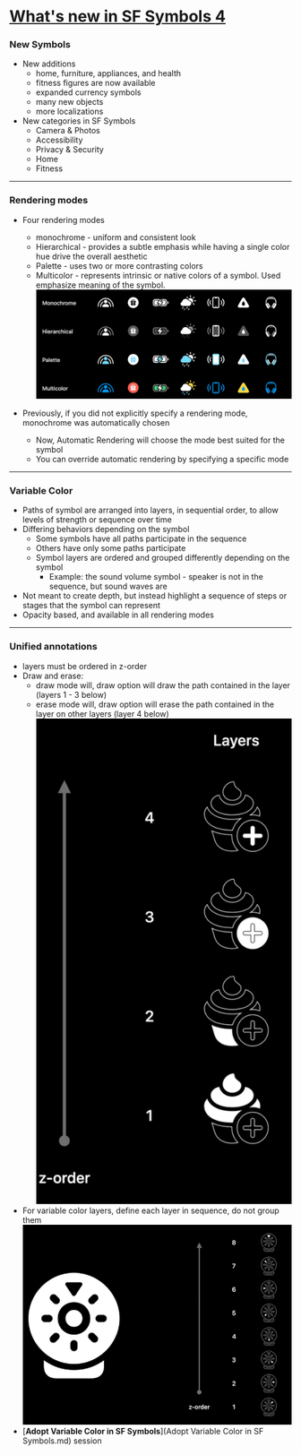 # [**What's new in SF Symbols 4**](https://developer.apple.com/videos/play/wwdc2022-10157)

### **New Symbols**
* New additions
	* home, furniture, appliances, and health
	* fitness figures are now available
	* expanded currency symbols
	* many new objects
	* more localizations
* New categories in SF Symbols
	* Camera & Photos
	* Accessibility
	* Privacy & Security
	* Home
	* Fitness

---

### **Rendering modes**
* Four rendering modes
	* monochrome - uniform and consistent look
	* Hierarchical - provides a subtle emphasis while having a single color hue drive the overall aesthetic
	* Palette - uses two or more contrasting colors
	* Multicolor - represents intrinsic or native colors of a symbol. Used emphasize meaning of the symbol.
![](images/sfsymbols/rendering_modes.png)

* Previously, if you did not explicitly specify a rendering mode, monochrome was automatically chosen
	* Now, Automatic Rendering will choose the mode best suited for the symbol
	* You can override automatic rendering by specifying a specific mode

---

### **Variable Color**
* Paths of symbol are arranged into layers, in sequential order, to allow levels of strength or sequence over time
* Differing behaviors depending on the symbol
	* Some symbols have all paths participate in the sequence
	* Others have only some paths participate
	* Symbol layers are ordered and grouped differently depending on the symbol
		* Example: the sound volume symbol - speaker is not in the sequence, but sound waves are 
* Not meant to create depth, but instead highlight a sequence of steps or stages that the symbol can represent
* Opacity based, and available in all rendering modes

---

### **Unified annotations**
* layers must be ordered in z-order
* Draw and erase:
	* draw mode will, draw option will draw the path contained in the layer (layers 1 - 3 below)
	* erase mode will, draw option will erase the path contained in the layer on other layers (layer 4 below)
![](images/sfsymbols/layers.png)
* For variable color layers, define each layer in sequence, do not group them
![](images/sfsymbols/variable_layers.png)
* [**Adopt Variable Color in SF Symbols**](Adopt Variable Color in SF Symbols.md) session